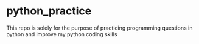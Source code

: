 # python_practice
This repo is solely for the purpose of practicing programming questions in python and improve my python coding skills

